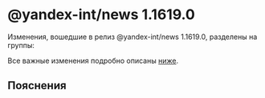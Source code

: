 # @yandex-int/news 1.1619.0

<!-- ЧЕЛОВЕЧЕСКОЕ ВСТУПЛЕНИЕ -->

Изменения, вошедшие в релиз @yandex-int/news 1.1619.0, разделены на группы:

Все важные изменения подробно описаны [ниже](#Пояснения).

## Пояснения

